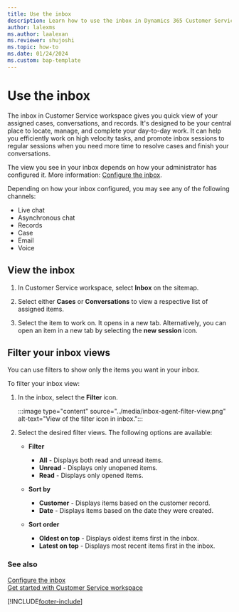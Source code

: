 ```yaml
---
title: Use the inbox
description: Learn how to use the inbox in Dynamics 365 Customer Service.
author: lalexms 
ms.author: laalexan
ms.reviewer: shujoshi
ms.topic: how-to 
ms.date: 01/24/2024
ms.custom: bap-template 
---
```


# Use the inbox

The inbox in Customer Service workspace gives you quick view of your assigned cases, conversations, and records. It's designed to be your central place to locate, manage, and complete your day-to-day work. It can help you efficiently work on high velocity tasks, and promote inbox sessions to regular sessions when you need more time to resolve cases and finish your conversations.

The view you see in your inbox depends on how your administrator has configured it. More information: [Configure the inbox](../administer/configure-inbox.md). 

Depending on how your inbox configured, you may see any of the following channels:

- Live chat
- Asynchronous chat
- Records
- Case
- Email
- Voice

## View the inbox

1. In Customer Service workspace, select **Inbox** on the sitemap.

1. Select either **Cases** or **Conversations** to view a respective list of assigned items.
   
1. Select the item to work on. It opens in a new tab. Alternatively, you can open an item in a new tab by selecting the **new session** icon.

## Filter your inbox views

You can use filters to show only the items you want in your inbox.

To filter your inbox view:

1. In the inbox, select the **Filter** icon.

   :::image type="content" source="../media/inbox-agent-filter-view.png" alt-text="View of the filter icon in inbox.":::

1. Select the desired filter views. The following options are available:

   - **Filter**
       - **All** - Displays both read and unread items.
       - **Unread** - Displays only unopened items.
       - **Read** - Displays only opened items.
         
   - **Sort by**
       - **Customer** - Displays items based on the customer record.
       - **Date** - Displays items based on the date they were created.
    
   - **Sort order**
       - **Oldest on top** - Displays oldest items first in the inbox.
       - **Latest on top** - Displays most recent items first in the inbox.

### See also

[Configure the inbox](../administer/configure-inbox.md)  
[Get started with Customer Service workspace](../implement/csw-overview.md)  


[!INCLUDE[footer-include](../../includes/footer-banner.md)]
